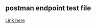 ## postman endpoint test file
[Link here](https://www.getpostman.com/collections/062e122f4a26d0d9f0d9)